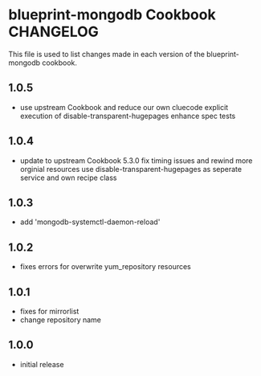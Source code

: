blueprint-mongodb Cookbook CHANGELOG
======================
This file is used to list changes made in each version of the blueprint-mongodb cookbook.

1.0.5
-----
- use upstream Cookbook and reduce our own cluecode
  explicit execution of disable-transparent-hugepages
  enhance spec tests
  
1.0.4
-----
- update to upstream Cookbook 5.3.0
  fix timing issues and rewind more orginial resources
  use disable-transparent-hugepages as seperate service and own recipe class

1.0.3
-----
- add 'mongodb-systemctl-daemon-reload'

1.0.2
-----
- fixes errors for overwrite yum_repository resources

1.0.1
-----
- fixes for mirrorlist
- change repository name

1.0.0
--------
- initial release
